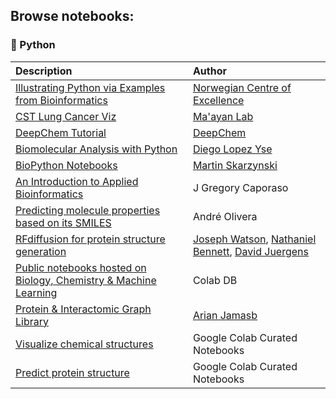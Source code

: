 ## Browse notebooks:

### :snake: Python

| Description  | Author |
| :--- | :--- |
| [Illustrating Python via Examples from Bioinformatics](http://hplgit.github.io/bioinf-py/doc/pub/html/index.html) | [Norwegian Centre of Excellence](http://cbc.simula.no/pub/)
| [CST Lung Cancer Viz](https://github.com/MaayanLab/CST_Lung_Cancer_Viz/tree/master/) | [Ma'ayan Lab](https://labs.icahn.mssm.edu/maayanlab/)
| [DeepChem Tutorial](https://github.com/deepchem/deepchem/tree/master/examples/tutorials) | [DeepChem](https://github.com/deepchem)
| [Biomolecular Analysis with Python](Molecular%20Analysis%20with%20Python.ipynb)  | [Diego Lopez Yse](https://github.com/dlopezyse)
| [BioPython Notebooks](https://github.com/vkh16/python_course/tree/ac4bbead049201b8533d5c012ef3809b8281c320/13_Biopython/biopython-notebook/notebooks) | [Martin Skarzynski](https://github.com/marskar)
| [An Introduction to Applied Bioinformatics](http://readiab.org/introduction.html) | J Gregory Caporaso
| [Predicting molecule properties based on its SMILES](https://www.kaggle.com/code/rmonge/predicting-molecule-properties-based-on-its-smiles) | André Olivera
| [RFdiffusion for protein structure generation](https://colab.research.google.com/github/sokrypton/ColabDesign/blob/v1.1.1/rf/examples/diffusion.ipynb#scrollTo=tSgCPxIZ1T_A) | [Joseph Watson](https://github.com/joewatchwell), [Nathaniel Bennett](https://github.com/nrbennet), [David Juergens](https://github.com/davidcjuergens)
| [Public notebooks hosted on Biology, Chemistry & Machine Learning](https://colab-db.github.io/) | Colab DB
| [Protein & Interactomic Graph Library](https://github.com/a-r-j/graphein) | [Arian Jamasb](https://github.com/a-r-j)
| [Visualize chemical structures](https://colab.research.google.com/github/vinayak2019/python_quantum_chemistry_introductory/blob/main/Input_structure_for_QC_calculations.ipynb) | Google Colab Curated Notebooks
| [Predict protein structure](https://colab.research.google.com/github/deepmind/alphafold/blob/master/notebooks/AlphaFold.ipynb) | Google Colab Curated Notebooks


